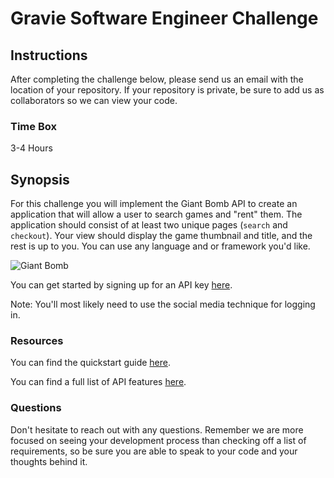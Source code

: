 # Gravie Software Engineer Challenge

## Instructions

After completing the challenge below, please send us an email with the location of your repository. If
your repository is private, be sure to add us as collaborators so we can view your code.

### Time Box

3-4 Hours

## Synopsis

For this challenge you will implement the Giant Bomb API to create an application that will allow a
user to search games and "rent" them. The application should consist of at least two unique pages
(`search` and `checkout`). Your view should display the game thumbnail and title, and the rest is up
to you. You can use any language and or framework you'd like. 

![Giant Bomb](https://upload.wikimedia.org/wikipedia/en/4/4b/Giant_Bomb_logo.png)

You can get started by signing up for an API key [here](https://www.giantbomb.com/api/).

Note: You'll most likely need to use the social media technique for logging in.

### Resources

You can find the quickstart guide
[here](https://www.giantbomb.com/forums/api-developers-3017/quick-start-guide-to-using-the-api-1427959/). 

You can find a full list of API features [here](https://www.giantbomb.com/api/documentation). 

### Questions

Don't hesitate to reach out with any questions. Remember we are more focused on seeing your
development process than checking off a list of requirements, so be sure you are able to speak to your
code and your thoughts behind it.
